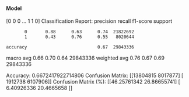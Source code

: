 #### Model
[0 0 0 ... 1 1 0]
Classification Report:
              precision    recall  f1-score   support

           0       0.88      0.63      0.74  21822692
           1       0.43      0.76      0.55   8020644

    accuracy                           0.67  29843336
   macro avg       0.66      0.70      0.64  29843336
weighted avg       0.76      0.67      0.69  29843336

Accuracy: 0.6672417922714806
Confusion Matrix:
[[13804815  8017877]
 [ 1912738  6107906]]
Confusion Matrix (%):
[[46.25761342 26.86655741]
 [ 6.40926336 20.4665658 ]]

